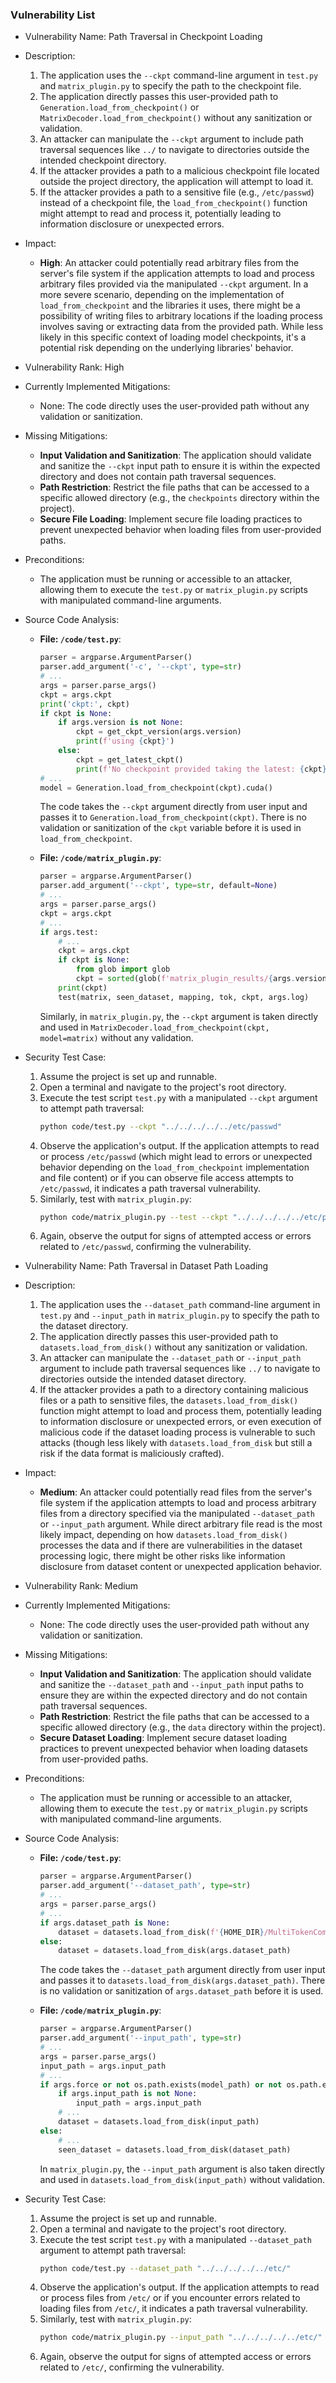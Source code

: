 ### Vulnerability List

- Vulnerability Name: Path Traversal in Checkpoint Loading
- Description:
    1. The application uses the `--ckpt` command-line argument in `test.py` and `matrix_plugin.py` to specify the path to the checkpoint file.
    2. The application directly passes this user-provided path to `Generation.load_from_checkpoint()` or `MatrixDecoder.load_from_checkpoint()` without any sanitization or validation.
    3. An attacker can manipulate the `--ckpt` argument to include path traversal sequences like `../` to navigate to directories outside the intended checkpoint directory.
    4. If the attacker provides a path to a malicious checkpoint file located outside the project directory, the application will attempt to load it.
    5. If the attacker provides a path to a sensitive file (e.g., `/etc/passwd`) instead of a checkpoint file, the `load_from_checkpoint()` function might attempt to read and process it, potentially leading to information disclosure or unexpected errors.
- Impact:
    - **High**: An attacker could potentially read arbitrary files from the server's file system if the application attempts to load and process arbitrary files provided via the manipulated `--ckpt` argument. In a more severe scenario, depending on the implementation of `load_from_checkpoint` and the libraries it uses, there might be a possibility of writing files to arbitrary locations if the loading process involves saving or extracting data from the provided path. While less likely in this specific context of loading model checkpoints, it's a potential risk depending on the underlying libraries' behavior.
- Vulnerability Rank: High
- Currently Implemented Mitigations:
    - None: The code directly uses the user-provided path without any validation or sanitization.
- Missing Mitigations:
    - **Input Validation and Sanitization**: The application should validate and sanitize the `--ckpt` input path to ensure it is within the expected directory and does not contain path traversal sequences.
    - **Path Restriction**: Restrict the file paths that can be accessed to a specific allowed directory (e.g., the `checkpoints` directory within the project).
    - **Secure File Loading**: Implement secure file loading practices to prevent unexpected behavior when loading files from user-provided paths.
- Preconditions:
    - The application must be running or accessible to an attacker, allowing them to execute the `test.py` or `matrix_plugin.py` scripts with manipulated command-line arguments.
- Source Code Analysis:
    - **File: `/code/test.py`**:
        ```python
        parser = argparse.ArgumentParser()
        parser.add_argument('-c', '--ckpt', type=str)
        # ...
        args = parser.parse_args()
        ckpt = args.ckpt
        print('ckpt:', ckpt)
        if ckpt is None:
            if args.version is not None:
                ckpt = get_ckpt_version(args.version)
                print(f'using {ckpt}')
            else:
                ckpt = get_latest_ckpt()
                print(f'No checkpoint provided taking the latest: {ckpt}')
        # ...
        model = Generation.load_from_checkpoint(ckpt).cuda()
        ```
        The code takes the `--ckpt` argument directly from user input and passes it to `Generation.load_from_checkpoint(ckpt)`. There is no validation or sanitization of the `ckpt` variable before it is used in `load_from_checkpoint`.

    - **File: `/code/matrix_plugin.py`**:
        ```python
        parser = argparse.ArgumentParser()
        parser.add_argument('--ckpt', type=str, default=None)
        # ...
        args = parser.parse_args()
        ckpt = args.ckpt
        # ...
        if args.test:
            # ...
            ckpt = args.ckpt
            if ckpt is None:
                from glob import glob
                ckpt = sorted(glob(f'matrix_plugin_results/{args.version}/checkpoints/*.ckpt'))[-1]
            print(ckpt)
            test(matrix, seen_dataset, mapping, tok, ckpt, args.log)
        ```
        Similarly, in `matrix_plugin.py`, the `--ckpt` argument is taken directly and used in `MatrixDecoder.load_from_checkpoint(ckpt, model=matrix)` without any validation.

- Security Test Case:
    1. Assume the project is set up and runnable.
    2. Open a terminal and navigate to the project's root directory.
    3. Execute the test script `test.py` with a manipulated `--ckpt` argument to attempt path traversal:
       ```bash
       python code/test.py --ckpt "../../../../../etc/passwd"
       ```
    4. Observe the application's output. If the application attempts to read or process `/etc/passwd` (which might lead to errors or unexpected behavior depending on the `load_from_checkpoint` implementation and file content) or if you can observe file access attempts to `/etc/passwd`, it indicates a path traversal vulnerability.
    5. Similarly, test with `matrix_plugin.py`:
       ```bash
       python code/matrix_plugin.py --test --ckpt "../../../../../etc/passwd"
       ```
    6. Again, observe the output for signs of attempted access or errors related to `/etc/passwd`, confirming the vulnerability.

- Vulnerability Name: Path Traversal in Dataset Path Loading
- Description:
    1. The application uses the `--dataset_path` command-line argument in `test.py` and `--input_path` in `matrix_plugin.py` to specify the path to the dataset directory.
    2. The application directly passes this user-provided path to `datasets.load_from_disk()` without any sanitization or validation.
    3. An attacker can manipulate the `--dataset_path` or `--input_path` argument to include path traversal sequences like `../` to navigate to directories outside the intended dataset directory.
    4. If the attacker provides a path to a directory containing malicious files or a path to sensitive files, the `datasets.load_from_disk()` function might attempt to load and process them, potentially leading to information disclosure or unexpected errors, or even execution of malicious code if the dataset loading process is vulnerable to such attacks (though less likely with `datasets.load_from_disk` but still a risk if the data format is maliciously crafted).
- Impact:
    - **Medium**: An attacker could potentially read files from the server's file system if the application attempts to load and process arbitrary files from a directory specified via the manipulated `--dataset_path` or `--input_path` argument. While direct arbitrary file read is the most likely impact, depending on how `datasets.load_from_disk()` processes the data and if there are vulnerabilities in the dataset processing logic, there might be other risks like information disclosure from dataset content or unexpected application behavior.
- Vulnerability Rank: Medium
- Currently Implemented Mitigations:
    - None: The code directly uses the user-provided path without any validation or sanitization.
- Missing Mitigations:
    - **Input Validation and Sanitization**: The application should validate and sanitize the `--dataset_path` and `--input_path` input paths to ensure they are within the expected directory and do not contain path traversal sequences.
    - **Path Restriction**: Restrict the file paths that can be accessed to a specific allowed directory (e.g., the `data` directory within the project).
    - **Secure Dataset Loading**: Implement secure dataset loading practices to prevent unexpected behavior when loading datasets from user-provided paths.
- Preconditions:
    - The application must be running or accessible to an attacker, allowing them to execute the `test.py` or `matrix_plugin.py` scripts with manipulated command-line arguments.
- Source Code Analysis:
    - **File: `/code/test.py`**:
        ```python
        parser = argparse.ArgumentParser()
        parser.add_argument('--dataset_path', type=str)
        # ...
        args = parser.parse_args()
        # ...
        if args.dataset_path is None:
            dataset = datasets.load_from_disk(f'{HOME_DIR}/MultiTokenCompletionData/input_data_{args.case}')
        else:
            dataset = datasets.load_from_disk(args.dataset_path)
        ```
        The code takes the `--dataset_path` argument directly from user input and passes it to `datasets.load_from_disk(args.dataset_path)`. There is no validation or sanitization of `args.dataset_path` before it is used.

    - **File: `/code/matrix_plugin.py`**:
        ```python
        parser = argparse.ArgumentParser()
        parser.add_argument('--input_path', type=str)
        # ...
        args = parser.parse_args()
        input_path = args.input_path
        # ...
        if args.force or not os.path.exists(model_path) or not os.path.exists(dataset_path):
            if args.input_path is not None:
                input_path = args.input_path
            # ...
            dataset = datasets.load_from_disk(input_path)
        else:
            # ...
            seen_dataset = datasets.load_from_disk(dataset_path)
        ```
        In `matrix_plugin.py`, the `--input_path` argument is also taken directly and used in `datasets.load_from_disk(input_path)` without validation.

- Security Test Case:
    1. Assume the project is set up and runnable.
    2. Open a terminal and navigate to the project's root directory.
    3. Execute the test script `test.py` with a manipulated `--dataset_path` argument to attempt path traversal:
       ```bash
       python code/test.py --dataset_path "../../../../../etc/"
       ```
    4. Observe the application's output. If the application attempts to read or process files from `/etc/` or if you encounter errors related to loading files from `/etc/`, it indicates a path traversal vulnerability.
    5. Similarly, test with `matrix_plugin.py`:
       ```bash
       python code/matrix_plugin.py --input_path "../../../../../etc/"
       ```
    6. Again, observe the output for signs of attempted access or errors related to `/etc/`, confirming the vulnerability.